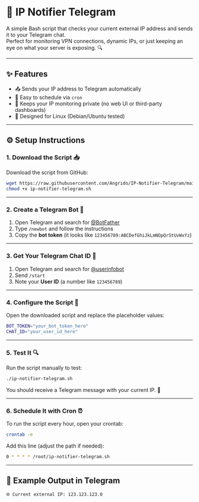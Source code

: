 # 📡 IP Notifier Telegram

A simple Bash script that checks your current external IP address and sends it to your Telegram chat.  
Perfect for monitoring VPN connections, dynamic IPs, or just keeping an eye on what your server is exposing. 🔍

---

## ✨ Features

- 📤 Sends your IP address to Telegram automatically
- 🔁 Easy to schedule via `cron`
- 🔐 Keeps your IP monitoring private (no web UI or third-party dashboards)
- 🐧 Designed for Linux (Debian/Ubuntu tested)

---

## ⚙️ Setup Instructions

### 1. Download the Script 📥

Download the script from GitHub:

```bash
wget https://raw.githubusercontent.com/Angrido/IP-Notifier-Telegram/main/ip-notifier-telegram.sh
chmod +x ip-notifier-telegram.sh
```

---

### 2. Create a Telegram Bot 🤖

1. Open Telegram and search for [@BotFather](https://t.me/BotFather)
2. Type `/newbot` and follow the instructions
3. Copy the **bot token** (it looks like `123456789:ABCDefGhiJkLmNOpQrStUvWxYz`)

---

### 3. Get Your Telegram Chat ID 👤

1. Open Telegram and search for [@userinfobot](https://t.me/userinfobot)
2. Send `/start`
3. Note your **User ID** (a number like `123456789`)

---

### 4. Configure the Script 📝

Open the downloaded script and replace the placeholder values:

```bash
BOT_TOKEN="your_bot_token_here"
CHAT_ID="your_user_id_here"
```

---

### 5. Test It 🔍

Run the script manually to test:

```bash
./ip-notifier-telegram.sh
```

You should receive a Telegram message with your current IP. 🎉

---

### 6. Schedule It with Cron ⏰

To run the script every hour, open your crontab:

```bash
crontab -e
```

Add this line (adjust the path if needed):

```bash
0 * * * * /root/ip-notifier-telegram.sh
```

---

## 📁 Example Output in Telegram

```
🌐 Current external IP: 123.123.123.0
```
